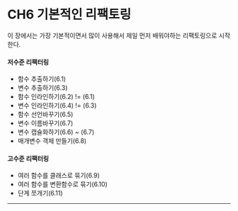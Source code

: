 # CH6  기본적인 리팩토링

이 장에서는 가장 기본적이면서 많이 사용해서 제일 먼저 배워야하는 리팩토링으로 시작한다.

#### 저수준 리팩터링 
- 함수 추출하기(6.1)
- 변수 추출하기(6.3)
- 함수 인라인하기(6.2) != (6.1)
- 변수 인라인하기(6.4) != (6.3)
- 함수 선언바꾸기(6.5)
- 변수 이름바꾸기(6.7)
- 변수 캡슐화하기(6.6) ~ (6.7)
- 매개변수 객체 만들기(6.8)

#### 고수준 리팩터링
- 여러 함수를 클래스로 묶기(6.9)
- 여러 함수를 변환함수로 묶기(6.10)
- 단계 쪼개기(6.11)

----

